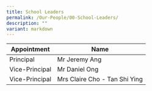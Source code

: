 ```yaml
---
title: School Leaders
permalink: /Our-People/00-School-Leaders/
description: ""
variant: markdown
---
```

| Appointment | Name |
| -------- | -------- |
| Principal    | Mr Jeremy Ang    |
| Vice-Principal    | Mr Daniel Ong   |
| Vice-Principal     | Mrs Claire Cho - Tan Shi Ying     |